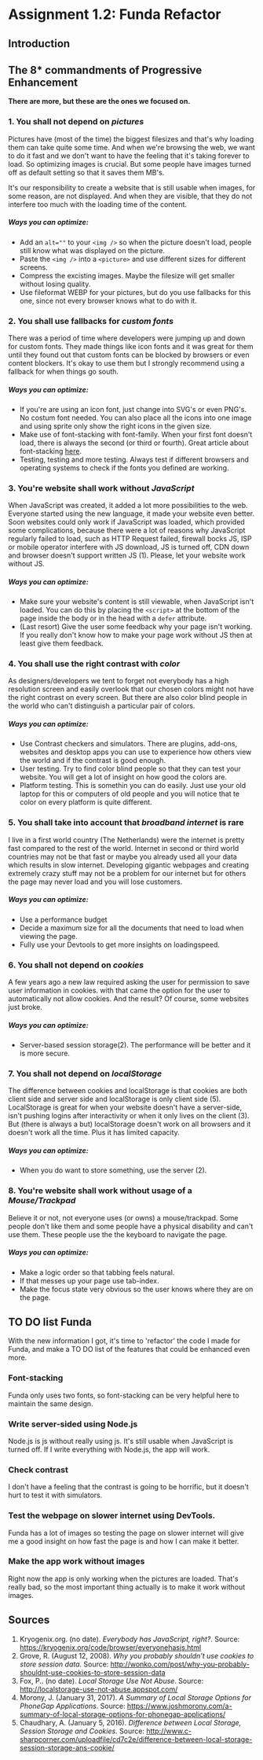 # Assignment 1.2: Funda Refactor
## Introduction
## The 8* commandments of Progressive Enhancement
**There are more, but these are the ones we focused on.**
### 1. You shall not depend on *pictures*
Pictures have (most of the time) the biggest filesizes and that's why loading them can take quite some time. And when we're browsing the web, we want to do it fast and we don't want to have the feeling that it's taking forever to load. So optimizing images is crucial. But some people have images turned off as default setting so that it saves them MB's.

It's our responsibility to create a website that is still usable when images, for some reason, are not displayed. And when they are visible, that they do not interfere too much with the loading time of the content.

##### Ways you can optimize:
- Add an ```alt=""``` to your ```<img />``` so when the picture doesn't load, people still know what was displayed on the picture.
- Paste the ```<img />``` into a ```<picture>``` and use different sizes for different screens.
- Compress the excisting images. Maybe the filesize will get smaller without losing quality.
- Use fileformat WEBP for your pictures, but do you use fallbacks for this one, since not every browser knows what to do with it.

### 2. You shall use fallbacks for *custom fonts*
There was a period of time where developers were jumping up and down for custom fonts. They made things like icon fonts and it was great for them until they found out that custom fonts can be blocked by browsers or even content blockers. It's okay to use them but I strongly recommend using a fallback for when things go south.

##### Ways you can optimize:
- If you're are using an icon font, just change into SVG's or even PNG's. No costum font needed. You can also place all the icons into one image and using sprite only show the right icons in the given size.
- Make use of font-stacking with font-family. When your first font doesn't load, there is always the second (or third or fourth). Great article about font-stacking [here](https://www.smashingmagazine.com/2009/09/complete-guide-to-css-font-stacks/).
- Testing, testing and more testing. Always test if different browsers and operating systems to check if the fonts you defined are working.

### 3. You're website shall work without *JavaScript*
When JavaScript was created, it added a lot more possibilities to the web. Everyone started using the new language, it made your website even better. Soon websites could only work if JavaScript was loaded, which provided some complications, because there were a lot of reasons why JavaScript regularly failed to load, such as HTTP Request failed, firewall bocks JS, ISP or mobile operator interfere with JS download, JS is turned off, CDN down and browser doesn't support written JS (1). Please, let your website work without JS.

##### Ways you can optimize:
- Make sure your website's content is still viewable, when JavaScript isn't loaded. You can do this by placing the ``<script>`` at the bottom of the page inside the body or in the head with a ```defer``` attribute.
- (Last resort) Give the user some feedback why your page isn't working. If you really don't know how to make your page work without JS then at least give them feedback.

### 4. You shall use the right contrast with *color*
As designers/developers we tent to forget not everybody has a high resolution screen and easily overlook that our chosen colors might not have the right contrast on every screen. But there are also color blind people in the world who can't distinguish a particular pair of colors.

##### Ways you can optimize:
- Use Contrast checkers and simulators. There are plugins, add-ons, websites and desktop apps you can use to experience how others view the world and if the contrast is good enough.
- User testing. Try to find color blind people so that they can test your website. You will get a lot of insight on how good the colors are.
- Platform testing. This is somethin you can do easily. Just use your old laptop for this or computers of old people and you will notice that te color on every platform is quite different.

### 5. You shall take into account that *broadband internet* is rare
I live in a first world country (The Netherlands) were the internet is pretty fast compared to the rest of the world. Internet in second or third world countries may not be that fast or maybe you already used all your data which results in slow internet. Developing gigantic webpages and creating extremely crazy stuff may not be a problem for our internet but for others the page may never load and you will lose customers.

##### Ways you can optimize:
- Use a performance budget
- Decide a maximum size for all the documents that need to load when viewing the page.
- Fully use your Devtools to get more insights on loadingspeed.

### 6. You shall not depend on *cookies*
A few years ago a new law required asking the user for permission to save user information in cookies. with that came the option for the user to automatically not allow cookies. And the result? Of course, some websites just broke.

##### Ways you can optimize:
- Server-based session storage(2). The performance will be better and it is more secure.

### 7. You shall not depend on *localStorage*
The difference between cookies and localStorage is that cookies are both client side and server side and localStorage is only client side (5). LocalStorage is great for when your website doesn't have a server-side, isn't pushing logins after interactivity or when it only lives on the client (3). But (there is always a but) localStorage doesn't work on all browsers and it doesn't work all the time. Plus it has limited capacity.

##### Ways you can optimize:
- When you do want to store something, use the server (2).

### 8. You're website shall work without usage of a *Mouse/Trackpad*
Believe it or not, not everyone uses (or owns) a mouse/trackpad. Some people don't like them and some people have a physical disability and can't use them. These people use the the keyboard to navigate the page.

##### Ways you can optimize:
- Make a logic order so that tabbing feels natural.
- If that messes up your page use tab-index.
- Make the focus state very obvious so the user knows where they are on the page.

## TO DO list Funda
With the new information I got, it's time to 'refactor' the code I made for Funda, and make a TO DO list of the features that could be enhanced even more.

### Font-stacking
Funda only uses two fonts, so font-stacking can be very helpful here to maintain the same design.

### Write server-sided using Node.js
Node.js is js without really using js. It's still usable when JavaScript is turned off. If I write everything with Node.js, the app will work.

### Check contrast
I don't have a feeling that the contrast is going to be horrific, but it doesn't hurt to test it with simulators.

### Test the webpage on slower internet using DevTools.
Funda has a lot of images so testing the page on slower internet will give me a good insight on how fast the page is and how I can make it better.

### Make the app work without images
Right now the app is only working when the pictures are loaded. That's really bad, so the most important thing actually is to make it work without images.

## Sources
1. Kryogenix.org. (no date). *Everybody has JavaScript, right?*. Source: https://kryogenix.org/code/browser/everyonehasjs.html
2. Grove, R. (August 12, 2008). *Why you probably shouldn't use cookies to store session data*. Source: http://wonko.com/post/why-you-probably-shouldnt-use-cookies-to-store-session-data
3. Fox, P.. (no date). *Local Storage Use Not Abuse*. Source: http://localstorage-use-not-abuse.appspot.com/
4. Morony, J. (January 31, 2017). *A Summary of Local Storage Options for PhoneGap Applications*. Source: https://www.joshmorony.com/a-summary-of-local-storage-options-for-phonegap-applications/
5. Chaudhary, A. (January 5, 2016). *Difference between Local Storage, Session Storage and Cookies*. Source: http://www.c-sharpcorner.com/uploadfile/cd7c2e/difference-between-local-storage-session-storage-ans-cookie/
